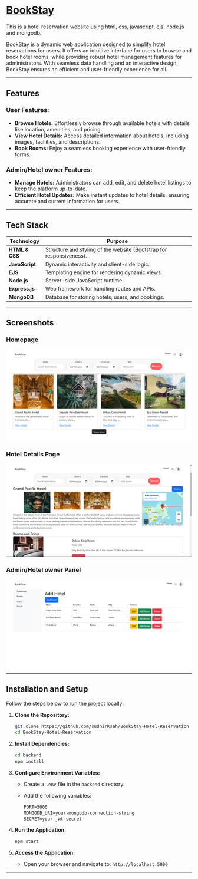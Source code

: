 # [BookStay](https://bookstay-hotel-reservation.onrender.com)
This is a hotel reservation website using html, css, javascript, ejs, node.js and mongodb.

[BookStay](https://bookstay-hotel-reservation.onrender.com) is a dynamic web application designed to simplify hotel reservations for users. It offers an intuitive interface for users to browse and book hotel rooms, while providing robust hotel management features for administrators. With seamless data handling and an interactive design, BookStay ensures an efficient and user-friendly experience for all.

---

## Features

### User Features:

- **Browse Hotels:** Effortlessly browse through available hotels with details like location, amenities, and pricing.
- **View Hotel Details:** Access detailed information about hotels, including images, facilities, and descriptions.
- **Book Rooms:** Enjoy a seamless booking experience with user-friendly forms.

### Admin/Hotel owner Features:

- **Manage Hotels:** Administrators can add, edit, and delete hotel listings to keep the platform up-to-date.
- **Efficient Hotel Updates:** Make instant updates to hotel details, ensuring accurate and current information for users.

---

## Tech Stack

| Technology      | Purpose                                       |
|------------------|-----------------------------------------------|
| **HTML & CSS**  | Structure and styling of the website (Bootstrap for responsiveness). |
| **JavaScript**  | Dynamic interactivity and client-side logic.   |
| **EJS**         | Templating engine for rendering dynamic views. |
| **Node.js**     | Server-side JavaScript runtime.               |
| **Express.js**  | Web framework for handling routes and APIs.   |
| **MongoDB**     | Database for storing hotels, users, and bookings. |

---

## Screenshots

### Homepage

![Homepage](./screenshots/home.png)

### Hotel Details Page

![Hotel Details](./screenshots/hotel_details.png)

### Admin/Hotel owner Panel

![Admin Panel](./screenshots/admin.png)

---

## Installation and Setup

Follow the steps below to run the project locally:

1. **Clone the Repository:**

    ```bash
    git clone https://github.com/sudhirKsah/BookStay-Hotel-Reservation
    cd BookStay-Hotel-Reservation
    ```

2. **Install Dependencies:**

    ```bash
    cd backend
    npm install
    ```

3. **Configure Environment Variables:**

    - Create a `.env` file in the ```backend``` directory.
    - Add the following variables:

        ```env
        PORT=5000
        MONGODB_URI=your-mongodb-connection-string
        SECRET=your-jwt-secret
        ```

4. **Run the Application:**

    ```bash
    npm start
    ```

5. **Access the Application:**

    - Open your browser and navigate to: `http://localhost:5000`

---